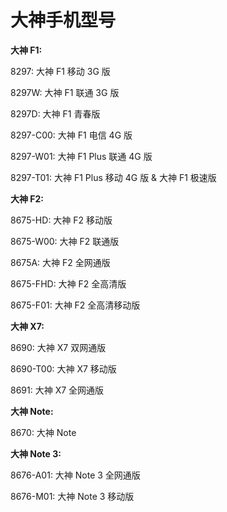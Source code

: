 # 大神手机型号

**大神 F1:**

8297: 大神 F1 移动 3G 版

8297W: 大神 F1 联通 3G 版

8297D: 大神 F1 青春版

8297-C00: 大神 F1 电信 4G 版

8297-W01: 大神 F1 Plus 联通 4G 版

8297-T01: 大神 F1 Plus 移动 4G 版 & 大神 F1 极速版​

**大神 F2:**

8675-HD: 大神 F2 移动版

8675-W00: 大神 F2 联通版

8675A: 大神 F2 全网通版

8675-FHD: 大神 F2 全高清版

8675-F01: 大神 F2 全高清移动版​​

**大神 X7:​**

8690: 大神 X7 双网通版

8690-T00: 大神 X7 移动版

8691: 大神 X7 全网通版 

**大神 Note:**

8670: 大神 Note​

**大神 Note 3:​**

8676-A01: 大神 Note 3 全网通版

8676-M01: 大神 Note 3 移动版
